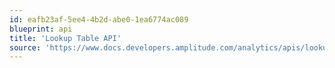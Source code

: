 ```yaml
---
id: eafb23af-5ee4-4b2d-abe0-1ea6774ac089
blueprint: api
title: 'Lookup Table API'
source: 'https://www.docs.developers.amplitude.com/analytics/apis/lookup-tables-api/'
---
```

